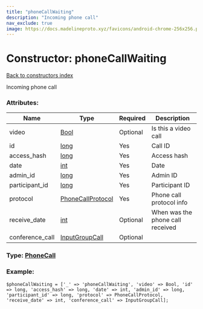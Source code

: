 ```yaml
---
title: "phoneCallWaiting"
description: "Incoming phone call"
nav_exclude: true
image: https://docs.madelineproto.xyz/favicons/android-chrome-256x256.png
---
```

# Constructor: phoneCallWaiting  
[Back to constructors index](/API_docs/constructors/index.html)



Incoming phone call

### Attributes:

| Name     |    Type       | Required | Description |
|----------|---------------|----------|-------------|
|video|[Bool](/API_docs/types/Bool.html) | Optional|Is this a video call|
|id|[long](/API_docs/types/long.html) | Yes|Call ID|
|access\_hash|[long](/API_docs/types/long.html) | Yes|Access hash|
|date|[int](/API_docs/types/int.html) | Yes|Date|
|admin\_id|[long](/API_docs/types/long.html) | Yes|Admin ID|
|participant\_id|[long](/API_docs/types/long.html) | Yes|Participant ID|
|protocol|[PhoneCallProtocol](/API_docs/types/PhoneCallProtocol.html) | Yes|Phone call protocol info|
|receive\_date|[int](/API_docs/types/int.html) | Optional|When was the phone call received|
|conference\_call|[InputGroupCall](/API_docs/types/InputGroupCall.html) | Optional|



### Type: [PhoneCall](/API_docs/types/PhoneCall.html)


### Example:

```
$phoneCallWaiting = ['_' => 'phoneCallWaiting', 'video' => Bool, 'id' => long, 'access_hash' => long, 'date' => int, 'admin_id' => long, 'participant_id' => long, 'protocol' => PhoneCallProtocol, 'receive_date' => int, 'conference_call' => InputGroupCall];
```  
